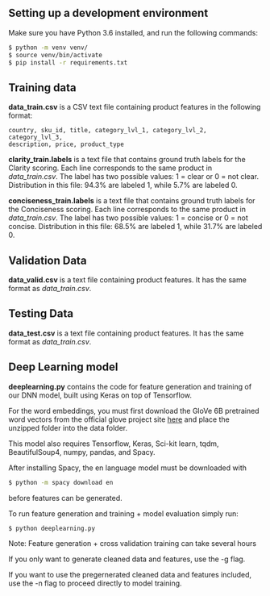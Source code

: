 ## Setting up a development environment
Make sure you have Python 3.6 installed, and run the following commands:

```bash
$ python -m venv venv/
$ source venv/bin/activate
$ pip install -r requirements.txt
```

## Training data
**data_train.csv** is a CSV text file containing product features in the
following format:

```csv
country, sku_id, title, category_lvl_1, category_lvl_2, category_lvl_3,
description, price, product_type
```

**clarity_train.labels** is a text file that contains ground truth labels for
the Clarity scoring. Each line corresponds to the same product in
*data_train.csv*. The label has two possible values: 1 = clear or 0 = not clear.
Distribution in this file: 94.3% are labeled 1, while 5.7% are labeled 0.

**conciseness_train.labels** is a text file that contains ground truth labels
for the Conciseness scoring. Each line corresponds to the same product in
*data_train.csv*. The label has two possible values: 1 = concise or 0 = not
concise. Distribution in this file: 68.5% are labeled 1, while 31.7% are labeled
0.

## Validation Data
**data_valid.csv** is a text file containing product features. It has the same
format as *data_train.csv*.

## Testing Data
**data_test.csv** is a text file containing product features. It has the same
format as *data_train.csv*.


## Deep Learning model
**deeplearning.py** contains the code for feature generation and training of our
DNN model, built using Keras on top of Tensorflow.

For the word embeddings, you must first download the GloVe 6B pretrained word vectors
from the official glove project site [here](http://nlp.stanford.edu/data/glove.6B.zip)
and place the unzipped folder into the data folder.

This model also requires Tensorflow, Keras, Sci-kit learn, tqdm, BeautifulSoup4,
numpy, pandas, and Spacy.

After installing Spacy, the en language model must be downloaded with
```bash
$ python -m spacy download en
```
before features can be generated. 

To run feature generation and training + model evaluation simply run:

```bash
$ python deeplearning.py
```
Note: Feature generation + cross validation training can take several hours

If you only want to generate cleaned data and features, use the -g flag.

If you want to use the pregernerated cleaned data and features included, use the -n flag
to proceed directly to model training.



